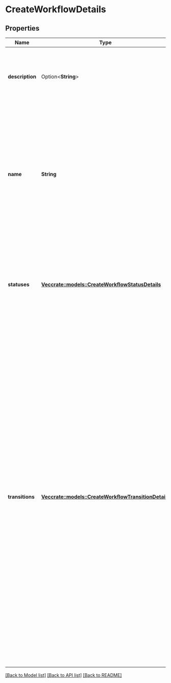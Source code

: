 # CreateWorkflowDetails

## Properties

Name | Type | Description | Notes
------------ | ------------- | ------------- | -------------
**description** | Option<**String**> | The description of the workflow. The maximum length is 1000 characters. | [optional]
**name** | **String** | The name of the workflow. The name must be unique. The maximum length is 255 characters. Characters can be separated by a whitespace but the name cannot start or end with a whitespace. | 
**statuses** | [**Vec<crate::models::CreateWorkflowStatusDetails>**](CreateWorkflowStatusDetails.md) | The statuses of the workflow. Any status that does not include a transition is added to the workflow without a transition. | 
**transitions** | [**Vec<crate::models::CreateWorkflowTransitionDetails>**](CreateWorkflowTransitionDetails.md) | The transitions of the workflow. For the request to be valid, these transitions must:   *  include one *initial* transition.  *  not use the same name for a *global* and *directed* transition.  *  have a unique name for each *global* transition.  *  have a unique 'to' status for each *global* transition.  *  have unique names for each transition from a status.  *  not have a 'from' status on *initial* and *global* transitions.  *  have a 'from' status on *directed* transitions.  All the transition statuses must be included in `statuses`. | 

[[Back to Model list]](../README.md#documentation-for-models) [[Back to API list]](../README.md#documentation-for-api-endpoints) [[Back to README]](../README.md)


